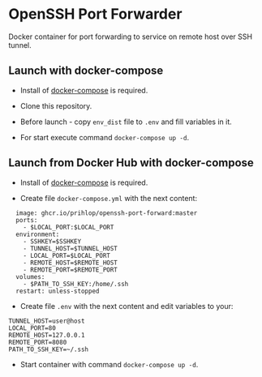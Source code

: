 # OpenSSH Port Forwarder

Docker container for port forwarding to service on remote host over SSH tunnel.

## Launch with docker-compose

- Install of [docker-compose](https://docs.docker.com/compose/install/) is required.

- Clone this repository.

- Before launch - copy `env_dist` file to `.env` and fill variables in it.

- For start execute command `docker-compose up -d`.

## Launch from Docker Hub with docker-compose

- Install of [docker-compose](https://docs.docker.com/compose/install/) is required.

- Create file `docker-compose.yml` with the next content:

```openssh-port-forwarder:
  image: ghcr.io/prihlop/openssh-port-forward:master
  ports:
    - $LOCAL_PORT:$LOCAL_PORT
  environment:
    - SSHKEY=$SSHKEY 
    - TUNNEL_HOST=$TUNNEL_HOST
    - LOCAL_PORT=$LOCAL_PORT
    - REMOTE_HOST=$REMOTE_HOST
    - REMOTE_PORT=$REMOTE_PORT
  volumes:
    - $PATH_TO_SSH_KEY:/home/.ssh
  restart: unless-stopped
```

- Create file `.env` with the next content and edit variables to your:

```SSHKEY=id_rsa
TUNNEL_HOST=user@host
LOCAL_PORT=80
REMOTE_HOST=127.0.0.1
REMOTE_PORT=8080
PATH_TO_SSH_KEY=~/.ssh
```

- Start container with command `docker-compose up -d`.
